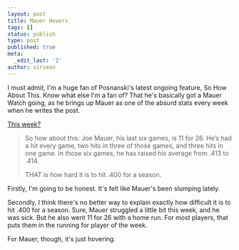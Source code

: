 ```yaml
---
layout: post
title: Mauer Hovers
tags: []
status: publish
type: post
published: true
meta:
  _edit_last: '2'
author: sirsean
---
```

I must admit, I'm a huge fan of Posnanski's latest ongoing feature, So How About This. Know what else I'm a fan of? That he's basically got a Mauer Watch going, as he brings up Mauer as one of the absurd stats every week when he writes the post.

<a href="http://joeposnanski.com/JoeBlog/2009/06/16/so-how-about-this-3/">This week?</a>
<blockquote>So how about this: Joe Mauer, his last six games, is 11 for 26. He’s had a hit every game, two hits in three of those games, and three hits in one game. In those six games, he has raised his average from .413 to .414.

THAT is how hard it is to hit .400 for a season.</blockquote>
Firstly, I'm going to be honest. It's felt like Mauer's been slumping lately.

Secondly, I think there's no better way to explain exactly how difficult it is to hit .400 for a season. Sure, Mauer struggled a little bit this week, and he was sick. But he also went 11 for 26 with a home run. For most players, that puts them in the running for player of the week.

For Mauer, though, it's just hovering.
